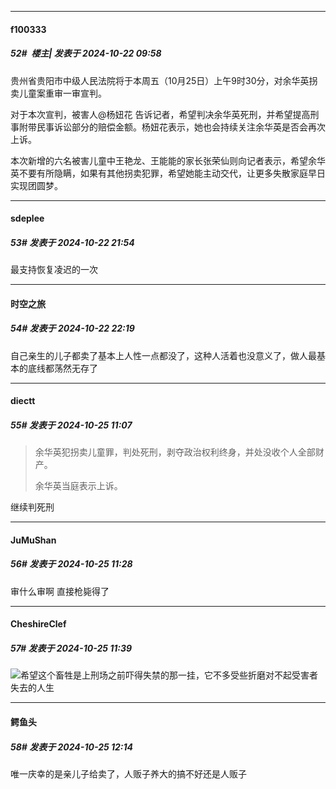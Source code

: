 ﻿
*****

####  f100333  
##### 52#         楼主| 发表于 2024-10-22 09:58

贵州省贵阳市中级人民法院将于本周五（10月25日）上午9时30分，对余华英拐卖儿童案重审一审宣判。

对于本次宣判，被害人@杨妞花 告诉记者，希望判决余华英死刑，并希望提高刑事附带民事诉讼部分的赔偿金额。杨妞花表示，她也会持续关注余华英是否会再次上诉。

本次新增的六名被害儿童中王艳龙、王能能的家长张荣仙则向记者表示，希望余华英不要有所隐瞒，如果有其他拐卖犯罪，希望她能主动交代，让更多失散家庭早日实现团圆梦。


*****

####  sdeplee  
##### 53#       发表于 2024-10-22 21:54

最支持恢复凌迟的一次


*****

####  时空之旅  
##### 54#       发表于 2024-10-22 22:19

自己亲生的儿子都卖了基本上人性一点都没了，这种人活着也没意义了，做人最基本的底线都荡然无存了


*****

####  diectt  
##### 55#       发表于 2024-10-25 11:07

<blockquote>余华英犯拐卖儿童罪，判处死刑，剥夺政治权利终身，并处没收个人全部财产。

余华英当庭表示上诉。</blockquote>

继续判死刑


*****

####  JuMuShan  
##### 56#       发表于 2024-10-25 11:28

审什么审啊 直接枪毙得了


*****

####  CheshireClef  
##### 57#       发表于 2024-10-25 11:39

<img src="https://static.saraba1st.com/image/smiley/face2017/086.png" referrerpolicy="no-referrer">希望这个畜牲是上刑场之前吓得失禁的那一挂，它不多受些折磨对不起受害者失去的人生


*****

####  鳄鱼头  
##### 58#       发表于 2024-10-25 12:14

唯一庆幸的是亲儿子给卖了，人贩子养大的搞不好还是人贩子

